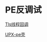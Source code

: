 # PE反调试

[Tls线程回调](PE%E5%8F%8D%E8%B0%83%E8%AF%95%20a50680aa38ed498ca1bdf029600b48d6/Tls%E7%BA%BF%E7%A8%8B%E5%9B%9E%E8%B0%83%20447fed5565b041c8a3de7ac20079d79d.md)

[UPX-pe壳](PE%E5%8F%8D%E8%B0%83%E8%AF%95%20a50680aa38ed498ca1bdf029600b48d6/UPX-pe%E5%A3%B3%20e0374a21055147b68c77ac620cad6f1c.md)